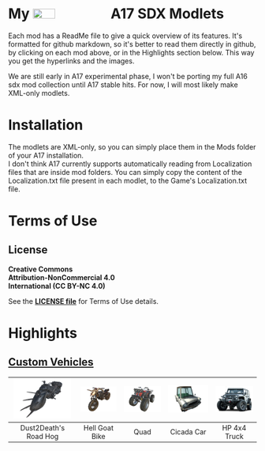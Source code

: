 <!--Read this in github to have all the visuals and formatting: https://github.com/manux32/7d2d_A17_modlets-->
# My <img src="https://manux32.github.io/7dtd_miscImages/7dtd_logo_small.png" width="30%" height="30%"> A17 SDX Modlets


Each mod has a ReadMe file to give a quick overview of its features. It's formatted for github markdown, so it's better to read them directly in github, by clicking on each mod above, or in the Highlights section below. This way you get the hyperlinks and the images.   

We are still early in A17 experimental phase, I won't be porting my full A16 sdx mod collection until A17 stable hits. For now, I will most likely make XML-only modlets.  

# Installation
The modlets are XML-only, so you can simply place them in the Mods folder of your A17 installation.  
I don't think A17 currently supports automatically reading from Localization files that are inside mod folders. You can simply copy the content of the Localization.txt file present in each modlet, to the Game's Localization.txt file.

# Terms of Use
## License
**Creative Commons**  
**Attribution-NonCommercial 4.0**  
**International (CC BY-NC 4.0)**  

See the [**LICENSE file**](LICENSE.md) for Terms of Use details.

# Highlights

## [Custom Vehicles](Manux%20Custom%20Vehicles%20A17%20modlet)  
| ![img](Manux%20Custom%20Vehicles%20A17%20modlet/ItemIcons/manux_RoadHog.png) | ![img](Manux%20Custom%20Vehicles%20A17%20modlet/ItemIcons/manux_HellGoatBike.png) | ![img](Manux%20Custom%20Vehicles%20A17%20modlet/ItemIcons/manux_Quad.png) | ![img](Manux%20Custom%20Vehicles%20A17%20modlet/ItemIcons/manux_CicadaCar.png) | ![img](Manux%20Custom%20Vehicles%20A17%20modlet/ItemIcons/manux_HP4x4Truck.png) |  
|:---:|:---:|:---:|:---:|:---:|  
| Dust2Death's Road Hog | Hell Goat Bike | Quad | Cicada Car | HP 4x4 Truck |

